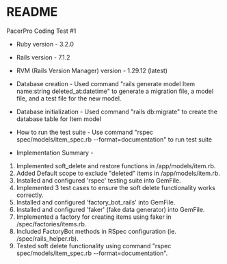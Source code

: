 # README

PacerPro Coding Test #1

* Ruby version - 3.2.0

* Rails version - 7.1.2

* RVM (Rails Version Manager) version - 1.29.12 (latest)

* Database creation - Used command "rails generate model Item name:string deleted_at:datetime" to generate a migration file, a model file, and a test file for the new model.

* Database initialization - Used command "rails db:migrate" to create the database table for Item model

* How to run the test suite - Use command "rspec spec/models/item_spec.rb --format=documentation" to run test suite

* Implementation Summary - 
1) Implemented soft_delete and restore functions in /app/models/item.rb.
2) Added Default scope to exclude "deleted" items in /app/models/item.rb.
3) Installed and configured 'rspec' testing suite into GemFile.
4) Implemented 3 test cases to ensure the soft delete functionality works correctly.
5) Installed and configured 'factory_bot_rails' into GemFile.
6) Installed and configured 'faker' (fake data generator) into GemFile.
7) Implemented a factory for creating items using faker in /spec/factories/items.rb.
8) Included FactoryBot methods in RSpec configuration (ie. /spec/rails_helper.rb).
9) Tested soft delete functionality using command "rspec spec/models/item_spec.rb --format=documentation".



